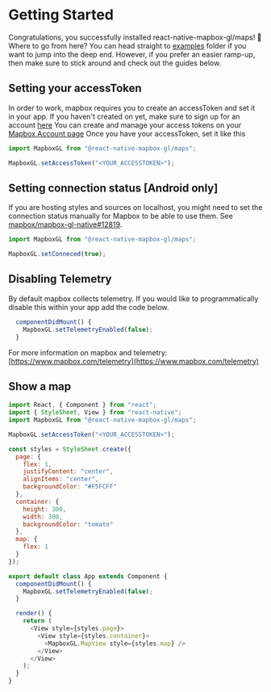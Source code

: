 # Getting Started

Congratulations, you successfully installed react-native-mapbox-gl/maps! 🎉
Where to go from here?
You can head straight to [examples](/example) folder if you want to jump into the deep end.
However, if you prefer an easier ramp-up, then make sure to stick around and check out the guides below.

## Setting your accessToken

In order to work, mapbox requires you to create an accessToken and set it in your app.
If you haven't created on yet, make sure to sign up for an account [here](https://www.mapbox.com/signup/)
You can create and manage your access tokens on your [Mapbox Account page](https://www.mapbox.com/account/)
Once you have your accessToken, set it like this

```js
import MapboxGL from "@react-native-mapbox-gl/maps";

MapboxGL.setAccessToken("<YOUR_ACCESSTOKEN>");
```

## Setting connection status [Android only]

If you are hosting styles and sources on localhost, you might need to set the connection status manually for Mapbox to be able to use them. See [mapbox/mapbox-gl-native#12819](https://github.com/mapbox/mapbox-gl-native/issues/12819).

```js
import MapboxGL from "@react-native-mapbox-gl/maps";

MapboxGL.setConneced(true);
```

## Disabling Telemetry

By default mapbox collects telemetry.
If you would like to programmatically disable this within your app add the code below.

```js
  componentDidMount() {
    MapboxGL.setTelemetryEnabled(false);
  }
```

For more information on mapbox and telemetry: [https://www.mapbox.com/telemetry](https://www.mapbox.com/telemetry)

## Show a map

```js
import React, { Component } from "react";
import { StyleSheet, View } from "react-native";
import MapboxGL from "@react-native-mapbox-gl/maps";

MapboxGL.setAccessToken("<YOUR_ACCESSTOKEN>");

const styles = StyleSheet.create({
  page: {
    flex: 1,
    justifyContent: "center",
    alignItems: "center",
    backgroundColor: "#F5FCFF"
  },
  container: {
    height: 300,
    width: 300,
    backgroundColor: "tomato"
  },
  map: {
    flex: 1
  }
});

export default class App extends Component {
  componentDidMount() {
    MapboxGL.setTelemetryEnabled(false);
  }

  render() {
    return (
      <View style={styles.page}>
        <View style={styles.container}>
          <MapboxGL.MapView style={styles.map} />
        </View>
      </View>
    );
  }
}
```
